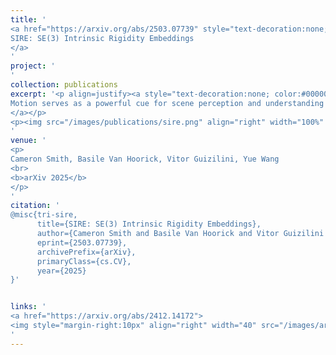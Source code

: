 ```yaml
---
title: '
<a href="https://arxiv.org/abs/2503.07739" style="text-decoration:none;color:#000000;text-align:justify;"> 
SIRE: SE(3) Intrinsic Rigidity Embeddings
</a>
'
project: '
'
collection: publications
excerpt: '<p align=justify><a style="text-decoration:none; color:#000000; align:justify;">
Motion serves as a powerful cue for scene perception and understanding by separating independently moving surfaces and organizing the physical world into distinct entities. We introduce SIRE, a self-supervised method for motion discovery of objects and dynamic scene reconstruction from casual scenes by learning intrinsic rigidity embeddings from videos. Our method trains an image encoder to estimate scene rigidity and geometry, supervised by a simple 4D reconstruction loss: a least-squares solver uses the estimated geometry and rigidity to lift 2D point track trajectories into SE(3) tracks, which are simply re-projected back to 2D and compared against the original 2D trajectories for supervision. Crucially, our framework is fully end-to-end differentiable and can be optimized either on video datasets to learn generalizable image priors, or even on a single video to capture scene-specific structure - highlighting strong data efficiency. We demonstrate the effectiveness of our rigidity embeddings and geometry across multiple settings, including downstream object segmentation, SE(3) rigid motion estimation, and self-supervised depth estimation. Our findings suggest that SIRE can learn strong geometry and motion rigidity priors from video data, with minimal supervision.
</a></p>
<p><img src="/images/publications/sire.png" align="right" width="100%" style="margin:0 0 20px 0"></p>
'
venue: '
<p>
Cameron Smith, Basile Van Hoorick, Vitor Guizilini, Yue Wang
<br>
<b>arXiv 2025</b>
</p>
'
citation: '
@misc{tri-sire,
      title={SIRE: SE(3) Intrinsic Rigidity Embeddings}, 
      author={Cameron Smith and Basile Van Hoorick and Vitor Guizilini and Yue Wang},
      eprint={2503.07739},
      archivePrefix={arXiv},
      primaryClass={cs.CV},
      year={2025}
}'


links: '
<a href="https://arxiv.org/abs/2412.14172">
<img style="margin-right:10px" align="right" width="40" src="/images/arxiv.png"></a>
'
---
```

